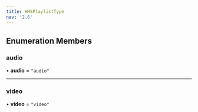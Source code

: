 ```yaml
---
title: HMSPlaylistType
nav: '2.6'
---
```


## Enumeration Members

### audio

• **audio** = `"audio"`

---

### video

• **video** = `"video"`
